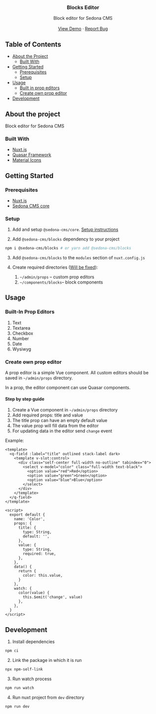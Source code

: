 <p align="center">
  <h3 align="center">Blocks Editor</h3>

  <p align="center">
    Block editor for Sedona CMS
    <br />
    <br />
    <a href="https://sedona-cms.github.io/blocks/?loggedIn=true">View Demo</a>
    ·
    <a href="https://github.com/sedona-cms/blocks/issues">Report Bug</a>
  </p>
</p>

## Table of Contents

* [About the Project](#about-the-project)
  * [Built With](#built-with)
* [Getting Started](#getting-started)
  * [Prerequisites](#prerequisites)
  * [Setup](#setup)
* [Usage](#usage)
  * [Built in prop editors](#built-in-prop-editors)
  * [Create own prop editor](#create-own-prop-editor)
* [Development](#development)
  
## About the project

Block editor for Sedona CMS

### Built With

* [Nuxt.js](https://nuxtjs.org/)
* [Quasar Framework](https://quasar.dev/)
* [Material Icons](https://material.io/resources/icons/)

## Getting Started

### Prerequisites

* [Nuxt.js](https://nuxtjs.org/)
* [Sedona CMS core](https://github.com/sedona-cms/core)

### Setup

1. Add and setup `@sedona-cms/core`. [Setup instructions](https://github.com/sedona-cms/core#setup) 

2. Add `@sedona-cms/blocks` dependency to your project

```bash
npm i @sedona-cms/blocks # or yarn add @sedona-cms/blocks
```

3. Add `@sedona-cms/blocks` to the `modules` section of `nuxt.config.js`

4. Create required directories ([Will be fixed](../../issues/2)):
    1. `~/admin/props` – custom prop editors
    2. `~/components/blocks`– block components

## Usage

### Built-In Prop Editors

1. Text
2. Textarea
3. Checkbox
4. Number
5. Date
6. Wysiwyg

### Create own prop editor

A prop editor is a simple Vue component. All custom editors should be saved in `~/admin/props` directory.

In a prop, the editor component can use Quasar components.

#### Step by step guide

1. Create a Vue component in `~/admin/props` directory
2. Add required props: title and value
3. The title prop can have an empty default value
4. The value prop will fill data from the editor
5. For updating data in the editor send `change` event

Example:

```vue
<template>
  <q-field :label="title" outlined stack-label dark>
    <template v-slot:control>
      <div class="self-center full-width no-outline" tabindex="0">
        <select v-model="color" class="full-width text-black">
          <option value="red">Red</option>
          <option value="green">Green</option>
          <option value="blue">Blue</option>
        </select>
      </div>
    </template>
  </q-field>
</template>

<script>
  export default {
    name: 'Color',
    props: {
      title: {
        type: String,
        default: '',
      },
      value: {
        type: String,
        required: true,
      },
    },
    data() {
      return {
        color: this.value,
      }
    },
    watch: {
      color(value) {
        this.$emit('change', value)
      },
    },
  }
</script>
```
    
## Development

1. Install dependencies

```bash
npm ci
```

2. Link the package in which it is run

```bash
npx npm-self-link
```

3. Run watch process

```bash
npm run watch
```

4. Run nuxt project from `dev` directory

```bash
npm run dev
```

